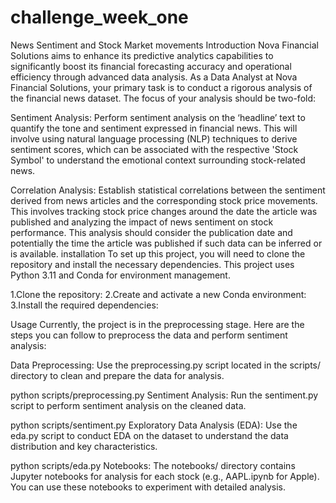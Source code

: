 # challenge_week_one
News Sentiment and Stock Market movements
Introduction
Nova Financial Solutions aims to enhance its predictive analytics capabilities to significantly boost its financial forecasting accuracy and operational efficiency through advanced data analysis. As a Data Analyst at Nova Financial Solutions, your primary task is to conduct a rigorous analysis of the financial news dataset. The focus of your analysis should be two-fold:

Sentiment Analysis: Perform sentiment analysis on the ‘headline’ text to quantify the tone and sentiment expressed in financial news. This will involve using natural language processing (NLP) techniques to derive sentiment scores, which can be associated with the respective 'Stock Symbol' to understand the emotional context surrounding stock-related news.

Correlation Analysis: Establish statistical correlations between the sentiment derived from news articles and the corresponding stock price movements. This involves tracking stock price changes around the date the article was published and analyzing the impact of news sentiment on stock performance. This analysis should consider the publication date and potentially the time the article was published if such data can be inferred or is available.
installation
To set up this project, you will need to clone the repository and install the necessary dependencies. This project uses Python 3.11 and Conda for environment management.

1.Clone the repository:
2.Create and activate a new Conda environment:
3.Install the required dependencies:

Usage
Currently, the project is in the preprocessing stage. Here are the steps you can follow to preprocess the data and perform sentiment analysis:

Data Preprocessing: Use the preprocessing.py script located in the scripts/ directory to clean and prepare the data for analysis.

python scripts/preprocessing.py
Sentiment Analysis: Run the sentiment.py script to perform sentiment analysis on the cleaned data.

python scripts/sentiment.py
Exploratory Data Analysis (EDA): Use the eda.py script to conduct EDA on the dataset to understand the data distribution and key characteristics.

python scripts/eda.py
Notebooks: The notebooks/ directory contains Jupyter notebooks for analysis for each stock (e.g., AAPL.ipynb for Apple). You can use these notebooks to experiment with detailed analysis.
